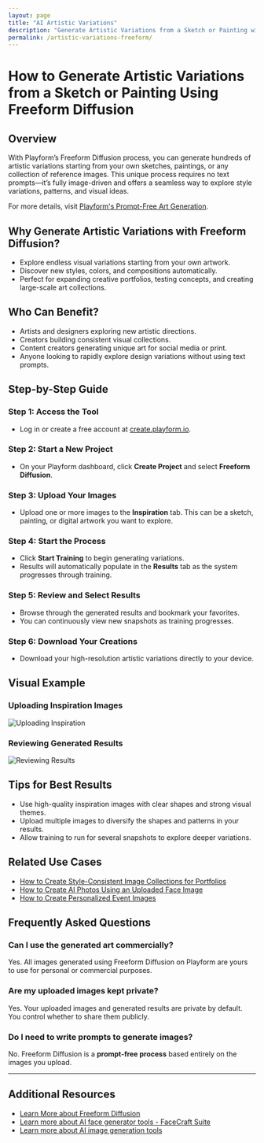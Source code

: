 ```yaml
---
layout: page
title: "AI Artistic Variations"
description: "Generate Artistic Variations from a Sketch or Painting with no prompts at scale "
permalink: /artistic-variations-freeform/
---
```



# How to Generate Artistic Variations from a Sketch or Painting Using Freeform Diffusion

## Overview

With Playform’s Freeform Diffusion process, you can generate hundreds of artistic variations starting from your own sketches, paintings, or any collection of reference images. This unique process requires no text prompts—it’s fully image-driven and offers a seamless way to explore style variations, patterns, and visual ideas.

For more details, visit [Playform's Prompt-Free Art Generation](https://www.playform.io/prompt-free-art-generation).

## Why Generate Artistic Variations with Freeform Diffusion?

- Explore endless visual variations starting from your own artwork.
- Discover new styles, colors, and compositions automatically.
- Perfect for expanding creative portfolios, testing concepts, and creating large-scale art collections.

## Who Can Benefit?

- Artists and designers exploring new artistic directions.
- Creators building consistent visual collections.
- Content creators generating unique art for social media or print.
- Anyone looking to rapidly explore design variations without using text prompts.

## Step-by-Step Guide

### Step 1: Access the Tool
- Log in or create a free account at [create.playform.io](https://create.playform.io).

### Step 2: Start a New Project
- On your Playform dashboard, click **Create Project** and select **Freeform Diffusion**.

### Step 3: Upload Your Images
- Upload one or more images to the **Inspiration** tab. This can be a sketch, painting, or digital artwork you want to explore.

### Step 4: Start the Process
- Click **Start Training** to begin generating variations.
- Results will automatically populate in the **Results** tab as the system progresses through training.

### Step 5: Review and Select Results
- Browse through the generated results and bookmark your favorites.
- You can continuously view new snapshots as training progresses.

### Step 6: Download Your Creations
- Download your high-resolution artistic variations directly to your device.

## Visual Example

### Uploading Inspiration Images
![Uploading Inspiration](sandbox:/mnt/data/Screenshot%202025-07-05%20at%208.20.58%20PM.png)

### Reviewing Generated Results
![Reviewing Results](sandbox:/mnt/data/Screenshot%202025-07-05%20at%208.21.10%20PM.png)

## Tips for Best Results

- Use high-quality inspiration images with clear shapes and strong visual themes.
- Upload multiple images to diversify the shapes and patterns in your results.
- Allow training to run for several snapshots to explore deeper variations.

## Related Use Cases

- [How to Create Style-Consistent Image Collections for Portfolios](./style-consistent-collections.md)
- [How to Create AI Photos Using an Uploaded Face Image](./ai-photos.md)
- [How to Create Personalized Event Images](./happy-birthday-image.md)

## Frequently Asked Questions

### Can I use the generated art commercially?
Yes. All images generated using Freeform Diffusion on Playform are yours to use for personal or commercial purposes.

### Are my uploaded images kept private?
Yes. Your uploaded images and generated results are private by default. You control whether to share them publicly.

### Do I need to write prompts to generate images?
No. Freeform Diffusion is a **prompt-free process** based entirely on the images you upload.

---

## Additional Resources

- [Learn More about Freeform Diffusion](https://www.playform.io/prompt-free-art-generation)
- [Learn more about AI face generator tools  - FaceCraft Suite](https://create.playform.io/face-craft)
- [Learn more about AI image generation tools](https://create.playform.io/ai-image-generators)
